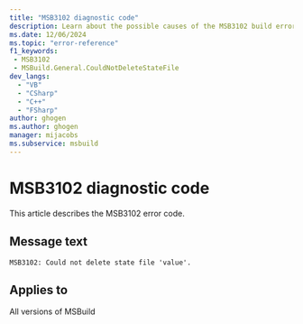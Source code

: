 ```yaml
---
title: "MSB3102 diagnostic code"
description: Learn about the possible causes of the MSB3102 build error, and get troubleshooting tips.
ms.date: 12/06/2024
ms.topic: "error-reference"
f1_keywords:
 - MSB3102
 - MSBuild.General.CouldNotDeleteStateFile
dev_langs:
  - "VB"
  - "CSharp"
  - "C++"
  - "FSharp"
author: ghogen
ms.author: ghogen
manager: mijacobs
ms.subservice: msbuild
---
```


# MSB3102 diagnostic code

<!-- :::ErrorDefinitionDescription::: -->
<!-- :::editable-content name="introDescription"::: -->
This article describes the MSB3102 error code.
<!-- :::editable-content-end::: -->

## Message text

`MSB3102: Could not delete state file 'value'.`

<!-- :::editable-content name="postOutputDescription"::: -->
<!--
{StrBegin="MSB3102: "}
-->
<!-- :::editable-content-end::: -->
<!-- :::ErrorDefinitionDescription-end::: -->

## Applies to

All versions of MSBuild
